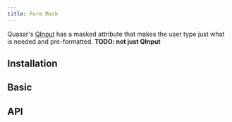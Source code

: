 ```yaml
---
title: Form Mask
---
```

Quasar's [QInput](/vue-components/input) has a masked attribute that makes the user type just what is needed and pre-formatted. **TODO: not just QInput**

## Installation
<doc-installation components="QInput" />

## Basic
<doc-example title="Basic" file="QInput/MaskBasic" />

<doc-example title="Named mask" file="QInput/MaskNamed" />

<doc-example title="Unmasked return" file="QInput/MaskUnmaskedReturn" />

<doc-example title="Filled mask" file="QInput/MaskFilled" />

## API
<doc-api file="QInput" />
